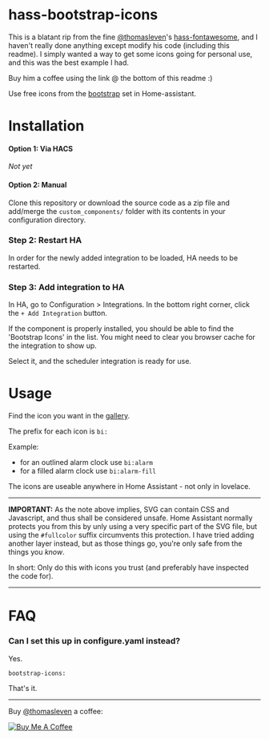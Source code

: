 # hass-bootstrap-icons

This is a blatant rip from the fine [@thomasleven](https://github.com/thomasloven)'s [hass-fontawesome](https://github.com/thomasloven/hass-fontawesome), and I haven't really done anything except modify his code (including this readme). I simply wanted a way to get some icons going for personal use, and this was the best example I had.

Buy him a coffee using the link @ the bottom of this readme :)

Use free icons from the [bootstrap](https://icons.getbootstrap.com/) set in Home-assistant.

# Installation

#### Option 1: Via HACS

_Not yet_

#### Option 2: Manual

Clone this repository or download the source code as a zip file and add/merge the `custom_components/` folder with its contents in your configuration directory.

### Step 2: Restart HA

In order for the newly added integration to be loaded, HA needs to be restarted.

### Step 3: Add integration to HA

In HA, go to Configuration > Integrations.
In the bottom right corner, click the `+ Add Integration` button.

If the component is properly installed, you should be able to find the 'Bootstrap Icons' in the list. You might need to clear you browser cache for the integration to show up.

Select it, and the scheduler integration is ready for use.

# Usage

Find the icon you want in the [gallery](https://icons.getbootstrap.com/#icons).

The prefix for each icon is `bi:`

Example:
- for an outlined alarm clock use `bi:alarm`
- for a filled alarm clock use `bi:alarm-fill`

The icons are useable anywhere in Home Assistant - not only in lovelace.

---

**IMPORTANT:** As the note above implies, SVG can contain CSS and Javascript, and thus shall be considered unsafe. Home Assistant normally protects you from this by unly using a very specific part of the SVG file, but using the `#fullcolor` suffix circumvents this protection. I have tried adding another layer instead, but as those things go, you're only safe from the things you _know_.

In short: Only do this with icons you trust (and preferably have inspected the code for).

---

# FAQ

### Can I set this up in configure.yaml instead?

Yes.

```
bootstrap-icons:
```

That's it.

---

Buy [@thomasleven](https://github.com/thomasloven) a coffee:

<a href="https://www.buymeacoffee.com/uqD6KHCdJ" target="_blank"><img src="https://www.buymeacoffee.com/assets/img/custom_images/white_img.png" alt="Buy Me A Coffee" style="height: auto !important;width: auto !important;" ></a>
